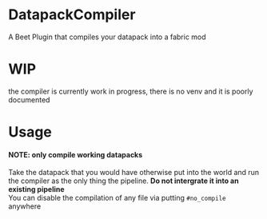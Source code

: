# DatapackCompiler
A Beet Plugin that compiles your datapack into a fabric mod

# WIP
the compiler is currently work in progress, there is no venv and it is poorly documented

# Usage
#### NOTE: only compile working datapacks
Take the datapack that you would have otherwise put into the world and run the compiler as the only thing the pipeline.
**Do not intergrate it into an existing pipeline**  
You can disable the compilation of any file via putting `#no_compile` anywhere
